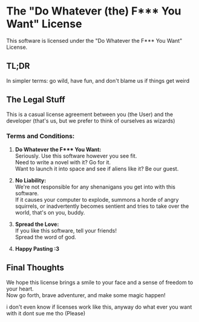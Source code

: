 # The "Do Whatever (the) F*** You Want" License

This software is licensed under the "Do Whatever the F*** You Want" License.

## TL;DR

In simpler terms: go wild, have fun, and don't blame us if things get weird

## The Legal Stuff

This is a casual license agreement between you (the User) and the developer (that's us, but we prefer to think of ourselves as wizards)

### Terms and Conditions:

1. **Do Whatever the F\*\*\* You Want:**  
      Seriously. Use this software however you see fit.   
      Need to write a novel with it? Go for it.   
      Want to launch it into space and see if aliens like it? Be our guest.  


2. **No Liability:**  
   We're not responsible for any shenanigans you get into with this software.  
   If it causes your computer to explode, summons a horde of angry squirrels, or inadvertently becomes sentient and tries to take over the world, that's on you, buddy.  


3. **Spread the Love:**  
   If you like this software, tell your friends!  
   Spread the word of god. 


4. **Happy Pasting :3**

## Final Thoughts

We hope this license brings a smile to your face and a sense of freedom to your heart.  
Now go forth, brave adventurer, and make some magic happen!

i don't even know if licenses work like this, anyway do what ever you want with it dont sue me tho (Please)
